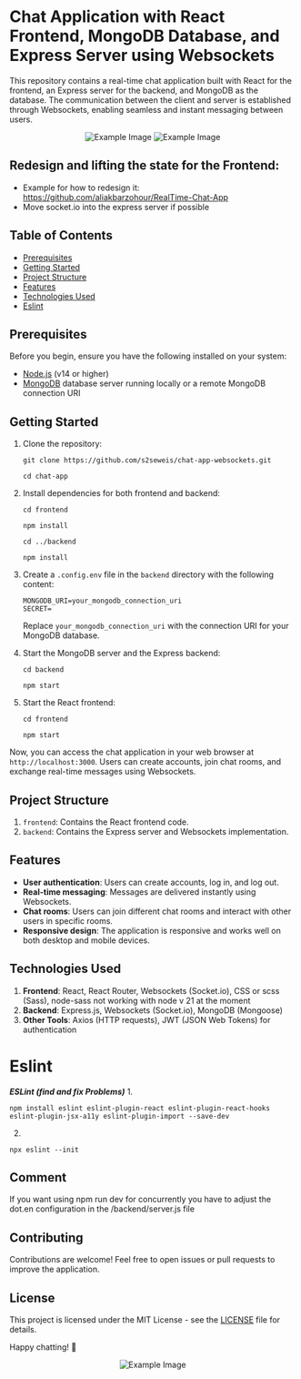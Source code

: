 # Chat Application with React Frontend, MongoDB Database, and Express Server using Websockets

This repository contains a real-time chat application built with React for the frontend, an Express server for the backend, and MongoDB as the database. The communication between the client and server is established through Websockets, enabling seamless and instant messaging between users.

<div align="center">
<img src="assets/chat-1.png" alt="Example Image">
<img src="assets/chat-2.png" alt="Example Image">
</div>

## Redesign and lifting the state for the Frontend:
- Example for how to redesign it: https://github.com/aliakbarzohour/RealTime-Chat-App
- Move socket.io into the express server if possible 

## Table of Contents
- [Prerequisites](#prerequisites)
- [Getting Started](#getting-started)
- [Project Structure](#project-structure)
- [Features](#features)
- [Technologies Used](#technologies-used)
- [Eslint](#eslint)

## Prerequisites

Before you begin, ensure you have the following installed on your system:

- [Node.js](https://nodejs.org/) (v14 or higher)
- [MongoDB](https://www.mongodb.com/) database server running locally or a remote MongoDB connection URI

## Getting Started

1. Clone the repository:

   ```
   git clone https://github.com/s2seweis/chat-app-websockets.git
   ```
   ```
   cd chat-app
   ```

2. Install dependencies for both frontend and backend:

   ```
   cd frontend
   ```
   ```
   npm install
   ```
   ```
   cd ../backend
   ```
   ```
   npm install
   ```

3. Create a `.config.env` file in the `backend` directory with the following content:

   ```plaintext
   MONGODB_URI=your_mongodb_connection_uri
   SECRET=
   ```

   Replace `your_mongodb_connection_uri` with the connection URI for your MongoDB database.

4. Start the MongoDB server and the Express backend:

   ```
   cd backend
   ```
   ```
   npm start
   ```

5. Start the React frontend:

   ```
   cd frontend
   ```
   ```
   npm start
   ```

Now, you can access the chat application in your web browser at `http://localhost:3000`. Users can create accounts, join chat rooms, and exchange real-time messages using Websockets.

## Project Structure

1. `frontend`: Contains the React frontend code.
2.  `backend`: Contains the Express server and Websockets implementation.

## Features

- **User authentication**: Users can create accounts, log in, and log out.
- **Real-time messaging**: Messages are delivered instantly using Websockets.
- **Chat rooms**: Users can join different chat rooms and interact with other users in specific rooms.
- **Responsive design**: The application is responsive and works well on both desktop and mobile devices.

## Technologies Used

1.  **Frontend**: React, React Router, Websockets (Socket.io), CSS or scss (Sass), node-sass not working with node v 21 at the moment
2.  **Backend**: Express.js, Websockets (Socket.io), MongoDB (Mongoose)
3.  **Other Tools**: Axios (HTTP requests), JWT (JSON Web Tokens) for authentication

# Eslint
***ESLint (find and fix Problems)***
1. 
```
npm install eslint eslint-plugin-react eslint-plugin-react-hooks eslint-plugin-jsx-a11y eslint-plugin-import --save-dev
```
2. 
```
npx eslint --init
```

## Comment
If you want using npm run dev for concurrently you have to adjust the dot.en configuration in the /backend/server.js file

## Contributing

Contributions are welcome! Feel free to open issues or pull requests to improve the application.

## License

This project is licensed under the MIT License - see the [LICENSE](LICENSE) file for details.

Happy chatting! 🚀

<div align="center">
<img src="assets/chat-3.png" alt="Example Image">
</div>